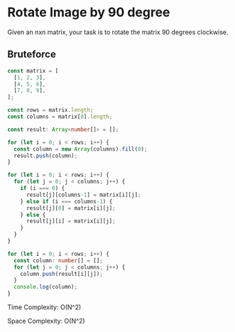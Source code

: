 # Rotate Image by 90 degree
Given an nxn matrix, your task is to rotate the matrix 90 degrees clockwise.

## Bruteforce
```ts
const matrix = [
  [1, 2, 3],
  [4, 5, 6],
  [7, 8, 9],
];

const rows = matrix.length;
const columns = matrix[0].length;

const result: Array<number[]> = [];

for (let i = 0; i < rows; i++) {
  const column = new Array(columns).fill(0);
  result.push(column);
}

for (let i = 0; i < rows; i++) {
  for (let j = 0; j < columns; j++) {
    if (i === 0) {
      result[j][columns-1] = matrix[i][j];
    } else if (i === columns-1) {
      result[j][0] = matrix[i][j];
    } else {
      result[j][i] = matrix[i][j];
    }
  }
}

for (let i = 0; i < rows; i++) {
  const column: number[] = [];
  for (let j = 0; j < columns; j++) {
    column.push(result[i][j]);
  }
  console.log(column);
}
```
Time Complexity:  O(N^2)

Space Complexity:  O(N^2)
